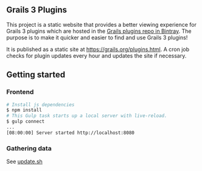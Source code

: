 Grails 3 Plugins
---

This project is a static website that provides a better viewing experience for Grails 3 plugins which are hosted in the [Grails plugins repo in Bintray](https://bintray.com/grails/plugins). The purpose is to make it quicker and easier to find and use Grails 3 plugins!

It is published as a static site at <https://grails.org/plugins.html>. A cron job checks for plugin updates every hour and updates the site if necessary.

## Getting started

### Frontend

```bash
# Install js dependencies
$ npm install
# This Gulp task starts up a local server with live-reload.
$ gulp connect
...
[08:00:00] Server started http://localhost:8080
```

### Gathering data

See [update.sh](update.sh)
